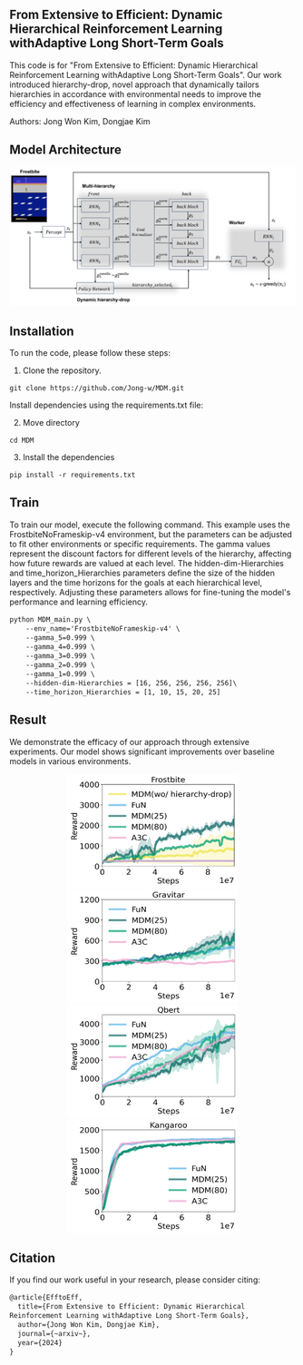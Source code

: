 
## From Extensive to Efficient: Dynamic Hierarchical Reinforcement Learning withAdaptive Long Short-Term Goals


This code is for "From Extensive to Efficient: Dynamic Hierarchical Reinforcement Learning withAdaptive Long Short-Term Goals". Our work introduced hierarchy-drop, novel approach that dynamically tailors hierarchies in accordance with environmental needs to improve the efficiency and effectiveness of learning in complex environments.

Authors: Jong Won Kim, Dongjae Kim

## Model Architecture
![이미지](./img/fig_1.png)

## Installation

To run the code, please follow these steps:
1. Clone the repository.
```
git clone https://github.com/Jong-w/MDM.git
```
Install dependencies using the requirements.txt file:

2. Move directory
```shell
cd MDM
```

3. Install the dependencies
```
pip install -r requirements.txt
```


## Train

To train our model, execute the following command. This example uses the FrostbiteNoFrameskip-v4 environment, but the parameters can be adjusted to fit other environments or specific requirements. The gamma values represent the discount factors for different levels of the hierarchy, affecting how future rewards are valued at each level. The hidden-dim-Hierarchies and time_horizon_Hierarchies parameters define the size of the hidden layers and the time horizons for the goals at each hierarchical level, respectively. Adjusting these parameters allows for fine-tuning the model's performance and learning efficiency.

```
python MDM_main.py \
    --env_name='FrostbiteNoFrameskip-v4' \
    --gamma_5=0.999 \
    --gamma_4=0.999 \
    --gamma_3=0.999 \
    --gamma_2=0.999 \
    --gamma_1=0.999 \
    --hidden-dim-Hierarchies = [16, 256, 256, 256, 256]\
    --time_horizon_Hierarchies = [1, 10, 15, 20, 25]
```



## Result
We demonstrate the efficacy of our approach through extensive experiments. Our model shows significant improvements over baseline models in various environments.


<p align="center">
<img src="./img/FROSTBITE.png" width="300" height="200">
<img src="./img/Gravitar.png" width="300" height="200">
<img src="./img/Qbert.png" width="300" height="200">
<img src="./img/Kangaroo.png" width="300" height="200">
</p>


## Citation
If you find our work useful in your research, please consider citing:
```
@article{EfftoEff,
  title={From Extensive to Efficient: Dynamic Hierarchical Reinforcement Learning withAdaptive Long Short-Term Goals},
  author={Jong Won Kim, Dongjae Kim},
  journal={~arxiv~},
  year={2024}
}
```
